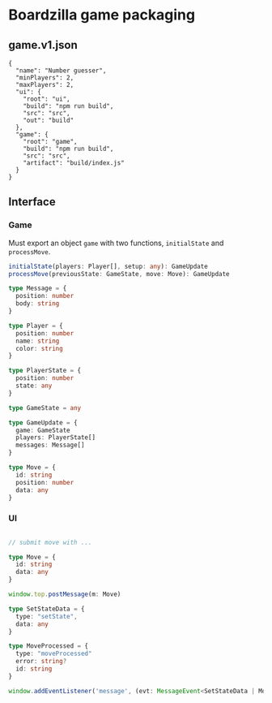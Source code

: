 # Boardzilla game packaging

## game.v1.json

```
{
  "name": "Number guesser",
  "minPlayers": 2,
  "maxPlayers": 2,
  "ui": {
    "root": "ui",
    "build": "npm run build",
    "src": "src",
    "out": "build"
  },
  "game": {
    "root": "game",
    "build": "npm run build",
    "src": "src",
    "artifact": "build/index.js"
  }
}
```

## Interface

### Game

Must export an object `game` with two functions, `initialState` and `processMove`.

```ts
initialState(players: Player[], setup: any): GameUpdate
processMove(previousState: GameState, move: Move): GameUpdate

type Message = {
  position: number
  body: string
}

type Player = {
  position: number
  name: string
  color: string
}

type PlayerState = {
  position: number
  state: any
}

type GameState = any

type GameUpdate = {
  game: GameState
  players: PlayerState[]
  messages: Message[]
}

type Move = {
  id: string
  position: number
  data: any
}

```

### UI

```ts

// submit move with ...

type Move = {
  id: string
  data: any
}

window.top.postMessage(m: Move)

type SetStateData = {
  type: "setState",
  data: any
}

type MoveProcessed = {
  type: "moveProcessed"
  error: string?
  id: string
}

window.addEventListener('message', (evt: MessageEvent<SetStateData | MoveErrorData>))
```
